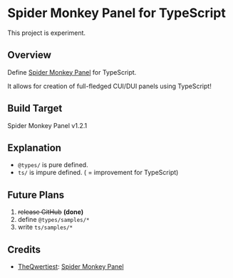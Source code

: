 # Spider Monkey Panel for TypeScript
This project is experiment.

## Overview
Define [Spider Monkey Panel](https://github.com/TheQwertiest/foo_spider_monkey_panel) for TypeScript.

It allows for creation of full-fledged CUI/DUI panels using TypeScript!

## Build Target
Spider Monkey Panel v1.2.1

## Explanation
+ `@types/` is pure defined.
+ `ts/` is impure defined. ( = improvement for TypeScript)

## Future Plans
1. ~~release GitHub~~ **(done)**
2. define `@types/samples/*`
3. write `ts/samples/*`

## Credits
+ [TheQwertiest](https://github.com/TheQwertiest): [Spider Monkey Panel](https://github.com/TheQwertiest/foo_spider_monkey_panel)
